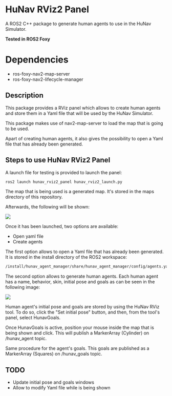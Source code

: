 # HuNav RViz2 Panel

A ROS2 C++ package to generate human agents to use in the HuNav Simulator.

**Tested in ROS2 Foxy**

# Dependencies

* ros-foxy-nav2-map-server
* ros-foxy-nav2-lifecycle-manager

## Description

This package provides a RViz panel which allows to create human agents and store them in a Yaml file that will be used by the HuNav Simulator.

This package makes use of nav2-map-server to load the map that is going to be used.

Apart of creating human agents, it also gives the possibility to open a Yaml file that has already been generated.

## Steps to use HuNav RViz2 Panel

A launch file for testing is provided to launch the panel:
```sh
ros2 launch hunav_rviz2_panel hunav_rviz2_launch.py
```

The map that is being used is a generated map. It's stored in the maps directory of this repository.

Afterwards, the following will be shown:

![](https://github.com/robotics-upo/hunav_sim/hunav_rviz2_panel/images/RVizPanelGlobal.png)

Once it has been launched, two options are available:

* Open yaml file
* Create agents

The first option allows to open a Yaml file that has already been generated. It is stored in the install directory of the ROS2 workspace:
```sh
/install/hunav_agent_manager/share/hunav_agent_manager/config/agents.yaml
```

The second option allows to generate human agents. Each human agent has a name, behavior, skin, initial pose and goals as can be seen in the following image:

![](https://github.com/robotics-upo/hunav_sim/hunav_rviz2_panel/images/HumanAgentwindow.png)

Human agent's initial pose and goals are stored by using the HuNav RViz tool. To do so, click the "Set initial pose" button, and then, from the tool's panel, select HunavGoals.

Once HunavGoals is active, position your mouse inside the map that is being shown and click. This will publish a MarkerArray (Cylinder) on /hunav_agent topic.

Same procedure for the agent's goals. This goals are published as a MarkerArray (Squares) on /hunav_goals topic.

## TODO

* Update initial pose and goals windows
* Allow to modify Yaml file while is being shown